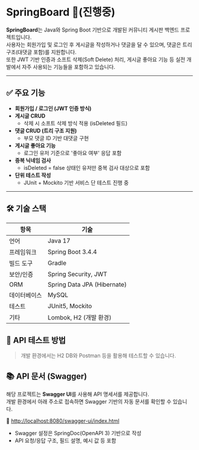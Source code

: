 # SpringBoard 📝(진행중)

**SpringBoard**는 Java와 Spring Boot 기반으로 개발된 커뮤니티 게시판 백엔드 프로젝트입니다.  
사용자는 회원가입 및 로그인 후 게시글을 작성하거나 댓글을 달 수 있으며, 댓글은 트리 구조(대댓글 포함)를 지원합니다.  
또한 JWT 기반 인증과 소프트 삭제(Soft Delete) 처리, 게시글 좋아요 기능 등 실전 개발에서 자주 사용되는 기능들을 포함하고 있습니다.

---

## ✅ 주요 기능

- **회원가입 / 로그인 (JWT 인증 방식)**
- **게시글 CRUD**  
  - 삭제 시 소프트 삭제 방식 적용 (isDeleted 필드)
- **댓글 CRUD (트리 구조 지원)**  
  - 부모 댓글 ID 기반 대댓글 구현
- **게시글 좋아요 기능**  
  - 로그인 유저 기준으로 '좋아요 여부' 응답 포함
- **중복 닉네임 검사**  
  - isDeleted = false 상태인 유저만 중복 검사 대상으로 포함
- **단위 테스트 작성**  
  - JUnit + Mockito 기반 서비스 단 테스트 진행 중

---

## 🛠 기술 스택

| 항목 | 기술 |
|------|------|
| 언어 | Java 17 |
| 프레임워크 | Spring Boot 3.4.4 |
| 빌드 도구 | Gradle |
| 보안/인증 | Spring Security, JWT |
| ORM | Spring Data JPA (Hibernate) |
| 데이터베이스 | MySQL |
| 테스트 | JUnit5, Mockito |
| 기타 | Lombok, H2 (개발 환경) |

## 🧪 API 테스트 방법

> 개발 환경에서는 H2 DB와 Postman 등을 활용해 테스트할 수 있습니다.

## 📚 API 문서 (Swagger)

해당 프로젝트는 **Swagger UI**를 사용해 API 명세서를 제공합니다.  
개발 환경에서 아래 주소로 접속하면 Swagger 기반의 자동 문서를 확인할 수 있습니다.

🔗 [http://localhost:8080/swagger-ui/index.html](http://localhost:8080/swagger-ui/index.html)

- Swagger 설정은 SpringDoc(OpenAPI 3) 기반으로 작성
- API 요청/응답 구조, 필드 설명, 예시 값 등 포함

